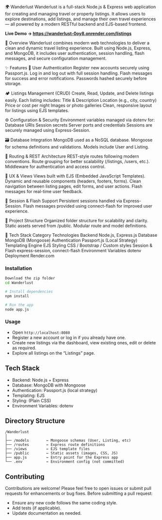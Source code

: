 🌍 Wanderlust
Wanderlust is a full-stack Node.js & Express web application for creating and managing travel or property listings.
It allows users to explore destinations, add listings, and manage their own travel experiences — all powered by a modern RESTful backend and EJS-based frontend.

**Live Demo → https://wanderlust-0oy8.onrender.com/listings**

🚀 Overview
Wanderlust combines modern web technologies to deliver a clean and dynamic travel listing experience.
Built using Node.js, Express, and MongoDB, it includes user authentication, session handling, flash messages, and secure configuration management.

✨ Features
🔐 User Authentication
Register new accounts securely using Passport.js.
Log in and log out with full session handling.
Flash messages for success and error notifications.
Passwords hashed securely before storage.

🏕️ Listings Management (CRUD)
Create, Read, Update, and Delete listings easily.
Each listing includes:
Title & Description
Location (e.g., city, country)
Price or cost per night
Images or photo galleries
Clean, responsive layout for listings using EJS templates.

⚙️ Configuration & Security
Environment variables managed via dotenv for:
Database URIs
Session secrets
Server ports and credentials
Sessions are securely managed using Express-Session.

🗃️ Database Integration
MongoDB used as a NoSQL database.
Mongoose for schema definitions and validations.
Models include User and Listing.

🧭 Routing & REST Architecture
REST-style routes following modern conventions.
Route grouping for better scalability (/listings, /users, etc.).
Middleware for authentication and access control.

🧰 UX & Views
Views built with EJS (Embedded JavaScript Templates).
Dynamic and reusable components (headers, footers, forms).
Clean navigation between listing pages, edit forms, and user actions.
Flash messages for real-time user feedback.

💾 Session & Flash Support
Persistent sessions handled via Express-Session.
Flash messages provided using connect-flash for improved user experience.

🧱 Project Structure
Organized folder structure for scalability and clarity.
Static assets served from /public.
Modular route and model definitions.

🧩 Tech Stack
Category	Technologies
Backend	Node.js, Express.js
Database	MongoDB (Mongoose)
Authentication	Passport.js (Local Strategy)
Templating Engine	EJS
Styling	CSS / Bootstrap / Custom styles
Session & Flash	express-session, connect-flash
Environment Variables	dotenv
Deployment	Render.com

### Installation

```bash
Download the zip folder 
cd Wanderlust

# Install dependencies
npm install

# Run the app
node app.js
```

### Usage

* Open `http://localhost:8080`
* Register a new account or log in if you already have one.
* Create new listings via the dashboard, view existing ones, edit or delete as required.
* Explore all listings on the “Listings” page.

## Tech Stack

* Backend: Node.js + Express
* Database: MongoDB with Mongoose
* Authentication: Passport.js (local strategy)
* Templating: EJS
* Styling: (Plain CSS)
* Environment Variables: dotenv

## Directory Structure

```
/Wanderlust
│
├── /models        ← Mongoose schemas (User, Listing, etc)
├── /routes        ← Express route definitions
├── /views         ← EJS template files
├── /public        ← Static assets (images, CSS, JS)
├── app.js         ← Entry point for the Express app
└── .env           ← Environment config (not committed)
```

## Contributing

Contributions are welcome! Please feel free to open issues or submit pull requests for enhancements or bug fixes.
Before submitting a pull request:

* Ensure any new code follows the same coding style.
* Add tests (if applicable).
* Update documentation as needed.

